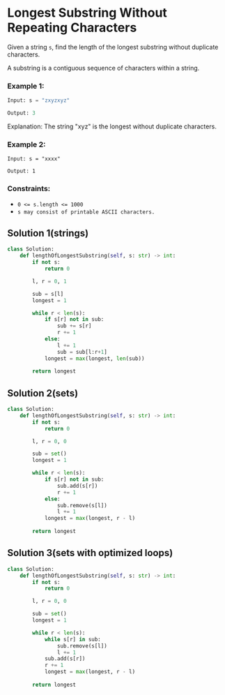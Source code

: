 # Longest Substring Without Repeating Characters
Given a string `s`, find the length of the longest substring without duplicate characters.

A substring is a contiguous sequence of characters within a string.

### Example 1:
```python
Input: s = "zxyzxyz"

Output: 3
```
Explanation: The string "xyz" is the longest without duplicate characters.

### Example 2:
```
Input: s = "xxxx"

Output: 1
```
### Constraints:
- `0 <= s.length <= 1000`
- `s may consist of printable ASCII characters.`

## Solution 1(strings)
```python
class Solution:
    def lengthOfLongestSubstring(self, s: str) -> int:
        if not s:
            return 0

        l, r = 0, 1

        sub = s[l]
        longest = 1

        while r < len(s):
            if s[r] not in sub:
                sub += s[r]
                r += 1
            else:
                l += 1
                sub = sub[l:r+1]
            longest = max(longest, len(sub))
        
        return longest
```

## Solution 2(sets)
```python
class Solution:
    def lengthOfLongestSubstring(self, s: str) -> int:
        if not s:
            return 0

        l, r = 0, 0

        sub = set()
        longest = 1

        while r < len(s):
            if s[r] not in sub:
                sub.add(s[r])
                r += 1
            else:
                sub.remove(s[l])
                l += 1
            longest = max(longest, r - l)
        
        return longest
```

## Solution 3(sets with optimized loops)
```python
class Solution:
    def lengthOfLongestSubstring(self, s: str) -> int:
        if not s:
            return 0

        l, r = 0, 0

        sub = set()
        longest = 1

        while r < len(s):
            while s[r] in sub:
                sub.remove(s[l])
                l += 1
            sub.add(s[r])
            r += 1
            longest = max(longest, r - l)
        
        return longest
```